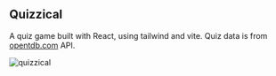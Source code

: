 ## Quizzical
A quiz game built with React, using tailwind and vite. Quiz data is from [opentdb.com](https://opentdb.com/) API.

![quizzical](https://github.com/user-attachments/assets/79638b3e-6603-4519-96fe-6c0eacde6870)

